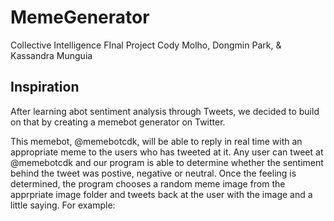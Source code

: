 # MemeGenerator
Collective Intelligence FInal Project 
Cody Molho, Dongmin Park, &  Kassandra Munguia

## Inspiration

After learning abot sentiment analysis through Tweets, we decided to build on that by creating a memebot generator on Twitter. 

This memebot, @memebotcdk, will be able to reply in real time with an appropriate meme to the users who has tweeted at it. Any user can tweet at @memebotcdk and our program is able to determine whether the sentiment behind the tweet was postive, negative or neutral. Once the feeling is determined, the program chooses a random meme image from the apprpriate image folder and tweets back at the user with the image and a little saying. For example: 
